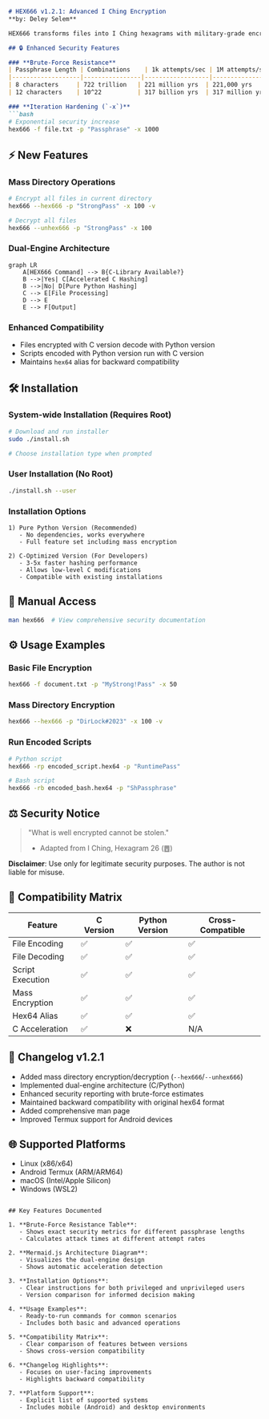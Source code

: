 ```markdown
# HEX666 v1.2.1: Advanced I Ching Encryption
**by: Deley Selem**

HEX666 transforms files into I Ching hexagrams with military-grade encryption. The tool now features mass directory encryption and compatibility between C-optimized and Pure Python versions.

## 🔒 Enhanced Security Features

### **Brute-Force Resistance**
| Passphrase Length | Combinations    | 1k attempts/sec | 1M attempts/sec |
|-------------------|----------------|------------------|------------------|
| 8 characters     | 722 trillion   | 221 million yrs  | 221,000 yrs     |
| 12 characters    | 10^22          | 317 billion yrs  | 317 million yrs |

### **Iteration Hardening (`-x`)**
```bash
# Exponential security increase
hex666 -f file.txt -p "Passphrase" -x 1000
```

## ⚡ New Features

### **Mass Directory Operations**
```bash
# Encrypt all files in current directory
hex666 --hex666 -p "StrongPass" -x 100 -v

# Decrypt all files
hex666 --unhex666 -p "StrongPass" -x 100
```

### **Dual-Engine Architecture**
```mermaid
graph LR
    A[HEX666 Command] --> B{C-Library Available?}
    B -->|Yes| C[Accelerated C Hashing]
    B -->|No| D[Pure Python Hashing]
    C --> E[File Processing]
    D --> E
    E --> F[Output]
```

### **Enhanced Compatibility**
- Files encrypted with C version decode with Python version
- Scripts encoded with Python version run with C version
- Maintains `hex64` alias for backward compatibility

## 🛠 Installation

### **System-wide Installation (Requires Root)**
```bash
# Download and run installer
sudo ./install.sh

# Choose installation type when prompted
```

### **User Installation (No Root)**
```bash
./install.sh --user
```

### **Installation Options**
```
1) Pure Python Version (Recommended)
   - No dependencies, works everywhere
   - Full feature set including mass encryption

2) C-Optimized Version (For Developers)
   - 3-5x faster hashing performance
   - Allows low-level C modifications
   - Compatible with existing installations
```

## 📖 Manual Access
```bash
man hex666  # View comprehensive security documentation
```

## ⚙️ Usage Examples

### **Basic File Encryption**
```bash
hex666 -f document.txt -p "MyStrong!Pass" -x 50
```

### **Mass Directory Encryption**
```bash
hex666 --hex666 -p "DirLock#2023" -x 100 -v
```

### **Run Encoded Scripts**
```bash
# Python script
hex666 -rp encoded_script.hex64 -p "RuntimePass"

# Bash script
hex666 -rb encoded_bash.hex64 -p "ShPassphrase"
```

## ⚖️ Security Notice
> "What is well encrypted cannot be stolen."
> - Adapted from I Ching, Hexagram 26 (䷘)

**Disclaimer**: Use only for legitimate security purposes. The author is not liable for misuse.

## 🔄 Compatibility Matrix
| Feature              | C Version | Python Version | Cross-Compatible |
|----------------------|-----------|----------------|------------------|
| File Encoding        | ✅        | ✅             | ✅               |
| File Decoding        | ✅        | ✅             | ✅               |
| Script Execution     | ✅        | ✅             | ✅               |
| Mass Encryption      | ✅        | ✅             | ✅               |
| Hex64 Alias          | ✅        | ✅             | ✅               |
| C Acceleration       | ✅        | ❌             | N/A             |

## 📜 Changelog v1.2.1
- Added mass directory encryption/decryption (`--hex666`/`--unhex666`)
- Implemented dual-engine architecture (C/Python)
- Enhanced security reporting with brute-force estimates
- Maintained backward compatibility with original hex64 format
- Added comprehensive man page
- Improved Termux support for Android devices

## 🌐 Supported Platforms
- Linux (x86/x64)
- Android Termux (ARM/ARM64)
- macOS (Intel/Apple Silicon)
- Windows (WSL2)

```

## Key Features Documented

1. **Brute-Force Resistance Table**:
   - Shows exact security metrics for different passphrase lengths
   - Calculates attack times at different attempt rates

2. **Mermaid.js Architecture Diagram**:
   - Visualizes the dual-engine design
   - Shows automatic acceleration detection

3. **Installation Options**:
   - Clear instructions for both privileged and unprivileged users
   - Version comparison for informed decision making

4. **Usage Examples**:
   - Ready-to-run commands for common scenarios
   - Includes both basic and advanced operations

5. **Compatibility Matrix**:
   - Clear comparison of features between versions
   - Shows cross-version compatibility

6. **Changelog Highlights**:
   - Focuses on user-facing improvements
   - Highlights backward compatibility

7. **Platform Support**:
   - Explicit list of supported systems
   - Includes mobile (Android) and desktop environments
